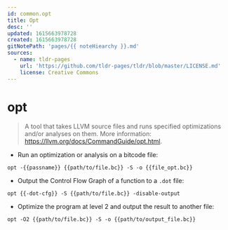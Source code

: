 ```yaml
---
id: common.opt
title: Opt
desc: ''
updated: 1615663978728
created: 1615663978728
gitNotePath: 'pages/{{ noteHiearchy }}.md'
sources:
  - name: tldr-pages
    url: 'https://github.com/tldr-pages/tldr/blob/master/LICENSE.md'
    license: Creative Commons
---
```

# opt

> A tool that takes LLVM source files and runs specified optimizations and/or analyses on them.
> More information: <https://llvm.org/docs/CommandGuide/opt.html>.

- Run an optimization or analysis on a bitcode file:

`opt -{{passname}} {{path/to/file.bc}} -S -o {{file_opt.bc}}`

- Output the Control Flow Graph of a function to a `.dot` file:

`opt {{-dot-cfg}} -S {{path/to/file.bc}} -disable-output`

- Optimize the program at level 2 and output the result to another file:

`opt -O2 {{path/to/file.bc}} -S -o {{path/to/output_file.bc}}`

